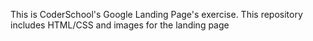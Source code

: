 This is CoderSchool's Google Landing Page's exercise.
This repository includes HTML/CSS and images for the landing page
